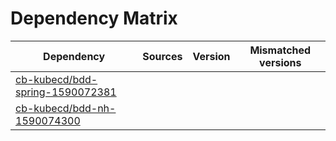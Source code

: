 # Dependency Matrix

Dependency | Sources | Version | Mismatched versions
---------- | ------- | ------- | -------------------
[cb-kubecd/bdd-spring-1590072381](https://github.com/cb-kubecd/bdd-spring-1590072381.git) |  | []() | 
[cb-kubecd/bdd-nh-1590074300](https://github.com/cb-kubecd/bdd-nh-1590074300.git) |  | []() | 
